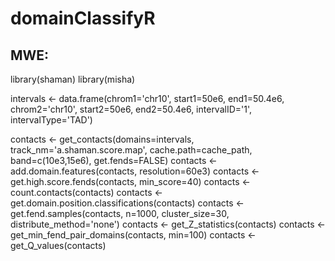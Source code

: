 # domainClassifyR

## MWE:

library(shaman)
library(misha)

intervals <- data.frame(chrom1='chr10', start1=50e6, end1=50.4e6, chrom2='chr10', start2=50e6, end2=50.4e6, intervalID='1', intervalType='TAD')

contacts <- get_contacts(domains=intervals,
                         track_nm='a.shaman.score.map',
                         cache.path=cache_path,
                         band=c(10e3,15e6),
                         get.fends=FALSE)
contacts <- add.domain.features(contacts, resolution=60e3)
contacts <- get.high.score.fends(contacts, min_score=40)
contacts <- count.contacts(contacts)
contacts <- get.domain.position.classifications(contacts)
contacts <- get.fend.samples(contacts, n=1000, cluster_size=30, distribute_method='none')
contacts <- get_Z_statistics(contacts)
contacts <- get_min_fend_pair_domains(contacts, min=100)
contacts <- get_Q_values(contacts)
